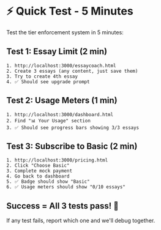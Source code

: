 # ⚡ Quick Test - 5 Minutes

Test the tier enforcement system in 5 minutes:

## Test 1: Essay Limit (2 min)
```
1. http://localhost:3000/essaycoach.html
2. Create 3 essays (any content, just save them)
3. Try to create 4th essay
4. ✅ Should see upgrade prompt
```

## Test 2: Usage Meters (1 min)
```
1. http://localhost:3000/dashboard.html
2. Find "📊 Your Usage" section
3. ✅ Should see progress bars showing 3/3 essays
```

## Test 3: Subscribe to Basic (2 min)
```
1. http://localhost:3000/pricing.html
2. Click "Choose Basic"
3. Complete mock payment
4. Go back to dashboard
5. ✅ Badge should show "Basic"
6. ✅ Usage meters should show "0/10 essays"
```

## Success = All 3 tests pass! 🎉

If any test fails, report which one and we'll debug together.

